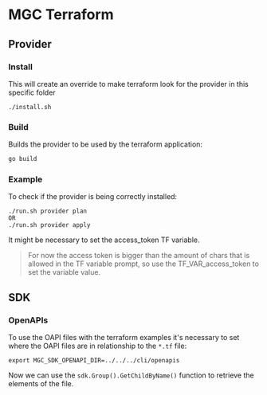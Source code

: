 MGC Terraform
=============

## Provider

### Install

This will create an override to make terraform look for the provider in this
specific folder

```
./install.sh
```

### Build

Builds the provider to be used by the terraform application:

```sh
go build
```

### Example

To check if the provider is being correctly installed:

```
./run.sh provider plan
OR
./run.sh provider apply
```

It might be necessary to set the access_token TF variable.

> For now the access token is bigger than the amount of chars that is allowed in
the TF variable prompt, so use the TF_VAR_access_token to set the variable
value.

## SDK

### OpenAPIs

To use the OAPI files with the terraform examples it's necessary to set where
the OAPI files are in relationship to the `*.tf` file:

```
export MGC_SDK_OPENAPI_DIR=../../../cli/openapis
```

Now we can use the `sdk.Group().GetChildByName()` function to retrieve the
elements of the file.
